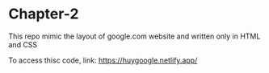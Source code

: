 # Chapter-2
This repo mimic the layout of google.com website and written only in HTML and CSS

To access thisc code, link: https://huygoogle.netlify.app/
